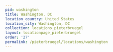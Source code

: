 ```yaml
---
pid: washington
title: Washington, DC
location_country: United States
location_city: Washington, DC
collection: locations_pieterbruegel
layout: locationpage_pieterbruegel
order: '27'
permalink: /pieterbruegel/locations/washington
---
```

